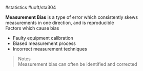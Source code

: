 #statistics #uoft/sta304 

**Measurement Bias** is a type of error which consistently skews measurements in one direction, and is reproducible  
Factors which cause bias
- Faulty equipment calibration
- Biased measurement process
- Incorrect measurement techniques

> Notes  
> 	Measurement bias can often be identified and corrected